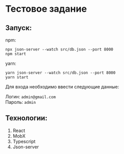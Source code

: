 # Тестовое задание

## Запуск:

npm:

    npx json-server --watch src/db.json --port 8000
    npm start

yarn:

    yarn json-server --watch src/db.json --port 8000
    yarn start

Для входа необходимо ввести следующие данные:

Логин: `admin@gmail.com`  
Пароль: `admin`

## Технологии:
1. React
2. MobX
3. Typescript
4. Json-server
